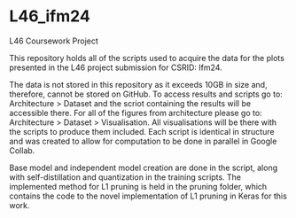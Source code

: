 # L46_ifm24
L46 Coursework Project

This repository holds all of the scripts used to acquire the data for the plots presented in the L46 project submission for CSRID: Ifm24.

The data is not stored in this repository as it exceeds 10GB in size and, therefore, cannot be stored on GitHub. To access results and scripts go to: Architecture > Dataset and the scriot containing the results will be accessible there. For all of the figures from architecture please go to: Architecture > Dataset > Visualisation. All visualisations will be there with the scripts to produce them included. Each script is identical in structure and was created to allow for computation to be done in parallel in Google Collab. 

Base model and independent model creation are done in the script, along with self-distillation and quantization in the training scripts. The implemented method for L1 pruning is held in the pruning folder, which contains the code to the novel implementation of L1 pruning in Keras for this work.
